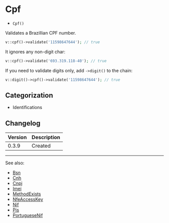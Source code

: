 # Cpf

- `Cpf()`

Validates a Brazillian CPF number.

```php
v::cpf()->validate('11598647644'); // true
```

It ignores any non-digit char:

```php
v::cpf()->validate('693.319.118-40'); // true
```

If you need to validate digits only, add `->digit()` to
the chain:

```php
v::digit()->cpf()->validate('11598647644'); // true
```

## Categorization

- Identifications

## Changelog

Version | Description
--------|-------------
  0.3.9 | Created

***
See also:

- [Bsn](Bsn.md)
- [Cnh](Cnh.md)
- [Cnpj](Cnpj.md)
- [Imei](Imei.md)
- [MethodExists](MethodExists.md)
- [NfeAccessKey](NfeAccessKey.md)
- [Nif](Nif.md)
- [Pis](Pis.md)
- [PortugueseNif](PortugueseNif.md)
